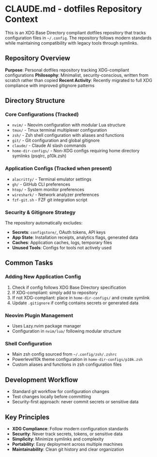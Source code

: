 # CLAUDE.md - dotfiles Repository Context

This is an XDG Base Directory compliant dotfiles repository that tracks configuration files in `~/.config`. The repository follows modern standards while maintaining compatibility with legacy tools through symlinks.

## Repository Overview

**Purpose**: Personal dotfiles repository tracking XDG-compliant configurations
**Philosophy**: Minimalist, security-conscious, written from scratch rather than copied
**Recent Activity**: Recently migrated to full XDG compliance with improved gitignore patterns

## Directory Structure

### Core Configurations (Tracked)
- `nvim/` - Neovim configuration with modular Lua structure
- `tmux/` - Tmux terminal multiplexer configuration
- `zsh/` - Zsh shell configuration with aliases and functions
- `git/` - Git configuration and global gitignore
- `claude/` - Claude AI slash commands
- `home-dir-configs/` - Non-XDG configs requiring home directory symlinks (psqlrc, p10k.zsh)

### Application Configs (Tracked when present)
- `alacritty/` - Terminal emulator settings
- `gh/` - GitHub CLI preferences
- `htop/` - System monitor preferences
- `wireshark/` - Network analyzer preferences
- `fzf-git.sh` - FZF git integration script

### Security & Gitignore Strategy
The repository automatically excludes:
- **Secrets**: `configstore/`, OAuth tokens, API keys
- **App State**: Installation receipts, analytics flags, generated data
- **Caches**: Application caches, logs, temporary files
- **Unused Tools**: Configs for tools not actively used

## Common Tasks

### Adding New Application Config
1. Check if config follows XDG Base Directory specification
2. If XDG-compliant: simply add to repository
3. If not XDG-compliant: place in `home-dir-configs/` and create symlink
4. Update `.gitignore` if config contains secrets or generated data

### Neovim Plugin Management
- Uses Lazy.nvim package manager
- Configuration in `nvim/lua/` following modular structure

### Shell Configuration
- Main zsh config sourced from `~/.config/zsh/.zshrc`
- Powerlevel10k theme configuration in `home-dir-configs/p10k.zsh`
- Custom aliases and functions in zsh configuration files

## Development Workflow
- Standard git workflow for configuration changes
- Test changes locally before committing
- Security-first approach: never commit secrets or sensitive data

## Key Principles
- **XDG Compliance**: Follow modern configuration standards
- **Security**: Never track secrets, tokens, or sensitive data
- **Simplicity**: Minimize symlinks and complexity
- **Portability**: Easy deployment across multiple machines
- **Maintainability**: Clean git history and clear organization

